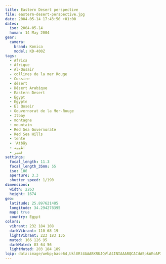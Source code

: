 ```yaml
---
title: Eastern Desert perspective
file: eastern-desert-perspective.jpg
date: 2004-05-14 17:43:50 +01:00
dates:
  iso: 2004-05-14
  human: 14 May 2004
gear:
  camera:
    brand: Konica
    model: KD-400Z
tags:
  - Africa
  - Afrique
  - Al-Qusair
  - collines de la mer Rouge
  - Cossire
  - désert
  - Désert Arabique
  - Eastern Desert
  - Egypt
  - Égypte
  - El Qoseir
  - Gouvernorat de la Mer-Rouge
  - Itbay
  - montagne
  - mountain
  - Red Sea Governorate
  - Red Sea Hills
  - tente
  - ʿAtbāy
  - اطبيه
  - قصير‎
settings:
  focal_length: 11.3
  focal_length_35mm: 55
  iso: 100
  aperture: 3.3
  shutter_speed: 1/190
dimensions:
  width: 2263
  height: 1674
geo:
  latitude: 25.897621485
  longitude: 34.294278395
  map: true
  country: Egypt
colors:
  vibrant: 232 184 108
  darkVibrant: 110 68 19
  lightVibrant: 223 183 135
  muted: 166 126 95
  darkMuted: 83 64 56
  lightMuted: 203 184 189
lqip: data:image/webp;base64,UklGRt4AAABXRUJQVlA4INIAAABQCACdASpkAEoAP3Gsylm0v6kqrrn5s/AuCWUA05w3rA8lcz/qg1DLCxUNuZhLA6QwWiWMIf4Cvu7UlV8dGkl/OhVHN55Ief7SOIAA/uXOyCK6coAGjgYcq6Uwg8XmYnnlWddTEDxeyp3cnfOKNcWgMF4QdV5eNFbaqD2Mxt19DExt9gqHmEV2IQN5AWDVX89aASGEcCiMIXat47A4Lehasi+3DPSp5U8rVxdw8Uyu40rgAfetpDswfTNFfY3dhd2zRes4ashbLQHvA8D5h1DQAAA=
---
```



